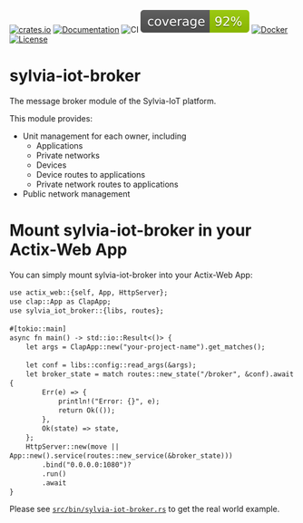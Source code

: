 [![crates.io](https://img.shields.io/crates/v/sylvia-iot-broker)](https://crates.io/crates/sylvia-iot-broker)
[![Documentation](https://docs.rs/sylvia-iot-broker/badge.svg)](https://docs.rs/sylvia-iot-broker)
![CI](https://github.com/woofdogtw/sylvia-iot-core/actions/workflows/build-test.yaml/badge.svg)
[![Coverage](https://raw.githubusercontent.com/woofdogtw/sylvia-iot-core/gh-pages/docs/coverage/sylvia-iot-broker/badges/flat.svg)](https://woofdogtw.github.io/sylvia-iot-core/coverage/sylvia-iot-broker/)
[![Docker](https://img.shields.io/docker/v/woofdogtw/sylvia-iot-broker?label=docker&logo=docker)](https://hub.docker.com/r/woofdogtw/sylvia-iot-broker)
[![License](https://img.shields.io/badge/license-MIT-blue.svg)](LICENSE)

# sylvia-iot-broker

The message broker module of the Sylvia-IoT platform.

This module provides:

- Unit management for each owner, including
    - Applications
    - Private networks
    - Devices
    - Device routes to applications
    - Private network routes to applications
- Public network management

# Mount sylvia-iot-broker in your Actix-Web App

You can simply mount sylvia-iot-broker into your Actix-Web App:

    use actix_web::{self, App, HttpServer};
    use clap::App as ClapApp;
    use sylvia_iot_broker::{libs, routes};

    #[tokio::main]
    async fn main() -> std::io::Result<()> {
        let args = ClapApp::new("your-project-name").get_matches();

        let conf = libs::config::read_args(&args);
        let broker_state = match routes::new_state("/broker", &conf).await {
            Err(e) => {
                println!("Error: {}", e);
                return Ok(());
            },
            Ok(state) => state,
        };
        HttpServer::new(move || App::new().service(routes::new_service(&broker_state)))
            .bind("0.0.0.0:1080")?
            .run()
            .await
    }

Please see [`src/bin/sylvia-iot-broker.rs`](src/bin/sylvia-iot-broker.rs) to get the real world example.

